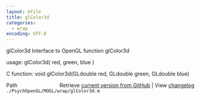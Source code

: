 ```yaml
---
layout: mfile
title: glColor3d
categories:
  - wrap
encoding: UTF-8
---
```


glColor3d  Interface to OpenGL function glColor3d  

usage:  glColor3d( red, green, blue )  

C function:  void glColor3d(GLdouble red, GLdouble green, GLdouble blue)  


<div class="code_header" style="text-align:right;">
  <span style="float:left;">Path&nbsp;&nbsp;</span> <span class="counter">Retrieve <a href=
  "https://raw.github.com/Psychtoolbox-3/Psychtoolbox-3/beta/./PsychOpenGL/MOGL/wrap/glColor3d.m">current version from GitHub</a> | View <a href=
  "https://github.com/Psychtoolbox-3/Psychtoolbox-3/commits/beta/./PsychOpenGL/MOGL/wrap/glColor3d.m">changelog</a></span>
</div>
<div class="code">
  <code>./PsychOpenGL/MOGL/wrap/glColor3d.m</code>
</div>
